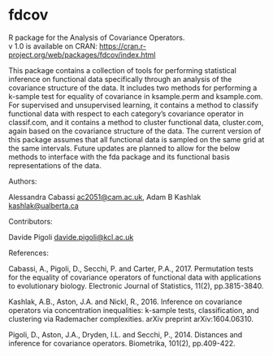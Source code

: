 # fdcov

R package for the Analysis of Covariance Operators.  
v 1.0 is available on CRAN:  https://cran.r-project.org/web/packages/fdcov/index.html

This package contains a collection of tools for performing statistical inference on functional data specifically through an analysis of the covariance structure of the data. It includes two methods for performing a k-sample test for equality of covariance in ksample.perm and ksample.com. For supervised and unsupervised learning, it contains a method to classify functional data with respect to each category’s covariance operator in classif.com, and it contains a method to cluster functional data, cluster.com, again based on the covariance structure of the data.
The current version of this package assumes that all functional data is sampled on the same grid at the same intervals. Future updates are planned to allow for the below methods to interface with the fda package and its functional basis representations of the data.

Authors: 

Alessandra Cabassi <ac2051@cam.ac.uk>, Adam B Kashlak <kashlak@ualberta.ca>

Contributors:

Davide Pigoli <davide.pigoli@kcl.ac.uk>

References:

Cabassi, A., Pigoli, D., Secchi, P. and Carter, P.A., 2017. Permutation tests for the equality of covariance operators of functional data with applications to evolutionary biology. Electronic Journal of Statistics, 11(2), pp.3815-3840.

Kashlak, A.B., Aston, J.A. and Nickl, R., 2016. Inference on covariance operators via concentration inequalities: k-sample tests, classification, and clustering via Rademacher complexities. arXiv preprint arXiv:1604.06310.

Pigoli, D., Aston, J.A., Dryden, I.L. and Secchi, P., 2014. Distances and inference for covariance operators. Biometrika, 101(2), pp.409-422.
